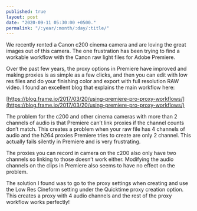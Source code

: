 ```yaml
---
published: true
layout: post
date: "2020-09-11 05:30:00 +0500."
permalink: "/:year/:month/:day/:title/"
---
```


We recently rented a Canon c200 cinema camera and are loving the great images out of this camera. The one frustration has been trying to find a workable workflow with the Canon raw light files for Adobe Premiere.

Over the past few years, the proxy options in Premiere have improved and making proxies is as simple as a few clicks, and then you can edit with low res files and do your finishing color and export with full resolution RAW video. I found an excellent blog that explains the main workflow here:

[https://blog.frame.io/2017/03/20/using-premiere-pro-proxy-workflows/](https://blog.frame.io/2017/03/20/using-premiere-pro-proxy-workflows/)

The problem for the c200 and other cinema cameras with more than 2 channels of audio is that Premiere can’t link proxies if the channel counts don’t match. This creates a problem when your raw file has 4 channels of audio and the h264 proxies Premiere tries to create are only 2 channel. This actually fails silently in Premiere and is very frustrating.

The proxies you can record in camera on the c200 also only have two channels so linking to those doesn’t work either. Modifying the audio channels on the clips in Premiere also seems to have no effect on the problem.

The solution I found was to go to the proxy settings when creating and use the Low Res Cineform setting under the Quicktime proxy creation option. This creates a proxy with 4 audio channels and the rest of the proxy workflow works perfectly!
